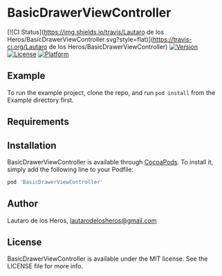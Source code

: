# BasicDrawerViewController

[![CI Status](https://img.shields.io/travis/Lautaro de los Heros/BasicDrawerViewController.svg?style=flat)](https://travis-ci.org/Lautaro de los Heros/BasicDrawerViewController)
[![Version](https://img.shields.io/cocoapods/v/BasicDrawerViewController.svg?style=flat)](https://cocoapods.org/pods/BasicDrawerViewController)
[![License](https://img.shields.io/cocoapods/l/BasicDrawerViewController.svg?style=flat)](https://cocoapods.org/pods/BasicDrawerViewController)
[![Platform](https://img.shields.io/cocoapods/p/BasicDrawerViewController.svg?style=flat)](https://cocoapods.org/pods/BasicDrawerViewController)

## Example

To run the example project, clone the repo, and run `pod install` from the Example directory first.

## Requirements

## Installation

BasicDrawerViewController is available through [CocoaPods](https://cocoapods.org). To install
it, simply add the following line to your Podfile:

```ruby
pod 'BasicDrawerViewController'
```

## Author

Lautaro de los Heros, lautarodelosheros@gmail.com

## License

BasicDrawerViewController is available under the MIT license. See the LICENSE file for more info.
